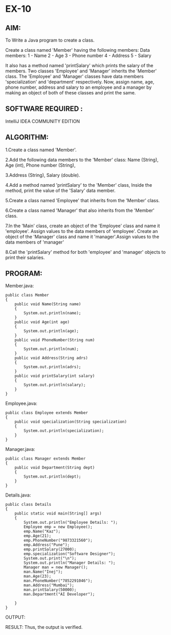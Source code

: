 # EX-10
## AIM:
To Write a Java program to create a class.

Create a class named 'Member' having the following members:
Data members:
1 - Name
2 - Age
3 - Phone number
4 - Address
5 - Salary

It also has a method named 'printSalary' which prints the salary of the members.
Two classes 'Employee' and 'Manager' inherits the 'Member' class. The 'Employee' and 
'Manager' classes have data members 'specialization' and 'department' respectively. 
Now, assign name, age, phone number, address and salary to an employee and
a manager by making an object of both of these classes and print the same.
## SOFTWARE REQUIRED :
IntelliJ IDEA COMMUNITY EDITION
## ALGORITHM:
1.Create a class named 'Member'.

2.Add the following data members to the 'Member' class: Name (String), Age (int), Phone number (String),

3.Address (String), Salary (double).

4.Add a method named 'printSalary' to the 'Member' class, Inside the method, print the value of the 'Salary' data member.

5.Create a class named 'Employee' that inherits from the 'Member' class.

6.Create a class named 'Manager' that also inherits from the 'Member' class.

7.In the 'Main' class, create an object of the 'Employee' class and name it 'employee'. Assign values to the data members of 'employee'. Create an object of the 'Manager' class and name it 'manager'.Assign values to the data members of 'manager'

8.Call the 'printSalary' method for both 'employee' and 'manager' objects to print their salaries.

## PROGRAM:
Member.java:
~~~
public class Member
{
    public void Name(String name)
    {
        System.out.println(name);
    }
    public void Age(int age)
    {
        System.out.println(age);
    }
    public void PhoneNumber(String num)
    {
        System.out.println(num);
    }
    public void Address(String adrs)
    {
        System.out.println(adrs);
    }
    public void printSalary(int salary)
    {
        System.out.println(salary);
    }
}
~~~
Employee.java:
~~~
public class Employee extends Member
{
    public void specialization(String specialization)
    {
        System.out.println(specialization);
    }
}
~~~
Manager.java:
~~~
public class Manager extends Member
{
    public void Department(String dept)
    {
        System.out.println(dept);
    }
}
~~~
Details.java:
~~~
public class Details
{
    public static void main(String[] args)
    {
        System.out.println("Employee Details: ");
        Employee emp = new Employee();
        emp.Name("Kaz");
        emp.Age(21);
        emp.PhoneNumber("9873321560");
        emp.Address("Pune");
        emp.printSalary(27000);
        emp.specialization("Software Designer");
        System.out.print("\n");
        System.out.println("Manager Details: ");
        Manager man = new Manager();
        man.Name("Inej");
        man.Age(23);
        man.PhoneNumber("7852291046");
        man.Address("Mumbai");
        man.printSalary(50000);
        man.Department("AI Developer");

    }
}
~~~
OUTPUT:

RESULT:
Thus, the output is verified.

